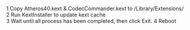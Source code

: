 1 Copy Atheros40.kext & CodecCommander.kext to /Library/Extensions/<br />
2 Run KextInstaller to update kext cache<br />
3 Wait until all process has been completed, then click Exit.
4 Reboot<br />